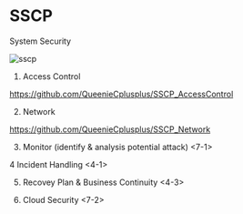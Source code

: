 # SSCP
System Security

![sscp](https://scontent.ftpe8-3.fna.fbcdn.net/v/t1.0-9/93498099_154086822747821_8646231739120746496_o.jpg?_nc_cat=106&_nc_sid=8024bb&_nc_ohc=264xCYAOt0MAX8KbLm1&_nc_ht=scontent.ftpe8-3.fna&oh=30990bf15de3b4dfc0809fbcb1461491&oe=5EBA16B0)

1. Access Control

https://github.com/QueenieCplusplus/SSCP_AccessControl

2. Network 

https://github.com/QueenieCplusplus/SSCP_Network

3. Monitor (identify & analysis potential attack) <7-1>

4  Incident Handling <4-1>

5. Recovey Plan & Business Continuity <4-3>

6. Cloud Security <7-2>
